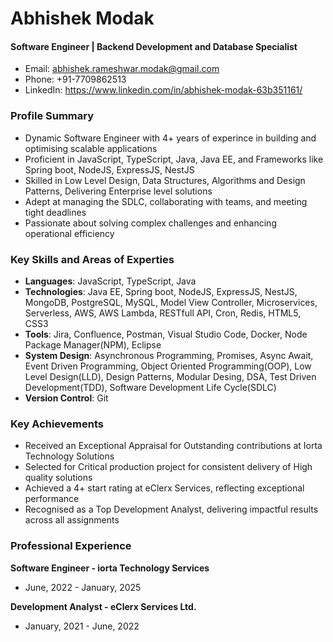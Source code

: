 # Abhishek Modak
#### Software Engineer | Backend Development and Database Specialist
- Email: abhishek.rameshwar.modak@gmail.com
- Phone: +91-7709862513
- LinkedIn: https://www.linkedin.com/in/abhishek-modak-63b351161/

### Profile Summary
- Dynamic Software Engineer with 4+ years of experince in building and optimising scalable applications
- Proficient in JavaScript, TypeScript, Java, Java EE, and Frameworks like Spring boot, NodeJS, ExpressJS, NestJS
- Skilled in Low Level Design, Data Structures, Algorithms and Design Patterns, Delivering Enterprise level solutions
- Adept at managing the SDLC, collaborating with teams, and meeting tight deadlines
- Passionate about solving complex challenges and enhancing operational efficiency

### Key Skills and Areas of Experties
- **Languages**: JavaScript, TypeScript, Java
- **Technologies**: Java EE, Spring boot, NodeJS, ExpressJS, NestJS, MongoDB, PostgreSQL, MySQL, Model View Controller, Microservices, Serverless, AWS, AWS Lambda, RESTfull API, Cron, Redis, HTML5, CSS3
- **Tools**: Jira, Confluence, Postman, Visual Studio Code, Docker, Node Package Manager(NPM), Eclipse
- **System Design**: Asynchronous Programming, Promises, Async Await, Event Driven Programming, Object Oriented Programming(OOP), Low Level Design(LLD), Design Patterns, Modular Desing, DSA, Test Driven Development(TDD), Software Development Life Cycle(SDLC)
- **Version Control**: Git

### Key Achievements
- Received an Exceptional Appraisal for Outstanding contributions at Iorta Technology Solutions
- Selected for Critical production project for consistent delivery of High quality solutions
- Achieved a 4+ start rating at eClerx Services, reflecting exceptional performance
- Recognised as a Top Development Analyst, delivering impactful results across all assignments

### Professional Experience
**Software Engineer - iorta Technology Services**
- June, 2022 - January, 2025

**Development Analyst - eClerx Services Ltd.**
- January, 2021 - June, 2022
